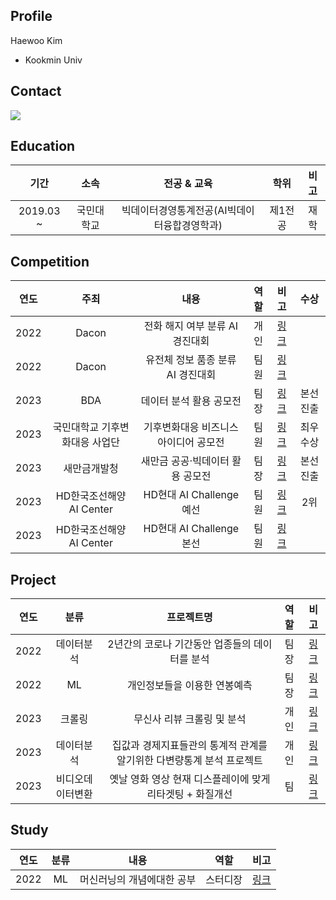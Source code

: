 ## Profile
Haewoo Kim
* Kookmin Univ

## Contact
 <img src="https://img.shields.io/badge/wawaw456@naver.com-03C75A?style=flat&logo=Naver&logoColor=white"/>

## Education
| 기간 | 소속 | 전공 & 교육 | 학위 | 비고 |
| :------: | :------: | :------: | :------: | :------: |
| 2019.03 ~ | 국민대학교  | 빅데이터경영통계전공(AI빅데이터융합경영학과) | 제1전공 | 재학 |

## Competition
| 연도 | 주최 | 내용 | 역할 | 비고 | 수상 |
| :------: | :------: | :------: | :------: | :------: |:------: |
| 2022 | Dacon | 전화 해지 여부 분류 AI 경진대회 | 개인 | [링크](https://github.com/KimHaeWoo-kookmin/Dacon_cancel_call) | | 
| 2022 | Dacon | 유전체 정보 품종 분류 AI 경진대회 | 팀원 | [링크](https://github.com/KimHaeWoo-kookmin/dacon_genetic_information) |  |
| 2023 | BDA | 데이터 분석 활용 공모전 | 팀장 | [링크](https://github.com/KimHaeWoo-kookmin/BDA_modeling) | 본선진출 |
| 2023 | 국민대학교 기후변화대응 사업단 | 기후변화대응 비즈니스 아이디어 공모전 | 팀원 | [링크](https://github.com/KimHaeWoo-kookmin/Climate_Change_Response) | 최우수상 |
| 2023 | 새만금개발청 | 새만금 공공·빅데이터 활용 공모전 | 팀장 | [링크](https://github.com/KimHaeWoo-kookmin/Saemangeum_BigData) | 본선진출 |
| 2023 | HD한국조선해양 AI Center | HD현대 AI Challenge 예선 | 팀원 | [링크](https://github.com/KimHaeWoo-kookmin/HD_Hyundai_AI_Challenge_preliminary_contest) | 2위 |
| 2023 | HD한국조선해양 AI Center | HD현대 AI Challenge 본선 | 팀원 | [링크](https://github.com/KimHaeWoo-kookmin/HD_Hyundai_AI_Challenge_main_contest-) |  |

## Project
| 연도 | 분류 | 프로젝트명 | 역할 | 비고 |
| :------: | :------: | :------: | :------: | :------: |
| 2022 | 데이터분석 | 2년간의 코로나 기간동안 업종들의 데이터를 분석 | 팀장 | [링크](https://github.com/KimHaeWoo-kookmin/Visualization) |
| 2022 | ML | 개인정보들을 이용한 연봉예측 | 팀장 | [링크](https://github.com/KimHaeWoo-kookmin/Machine_Learning_project) |
| 2023 | 크롤링 | 무신사 리뷰 크롤링 및 분석 | 개인 | [링크](https://github.com/KimHaeWoo-kookmin/Mosinsa_crawling) |
| 2023 | 데이터분석 | 집값과 경제지표들관의 통계적 관계를 알기위한 다변량통계 분석 프로젝트 | 개인 | [링크](https://github.com/KimHaeWoo-kookmin/Mosinsa_crawling) |
| 2023 | 비디오데이터변환 | 옛날 영화 영상 현재 디스플레이에 맞게 리타겟팅 + 화질개선 | 팀 | [링크](https://github.com/KimHaeWoo-kookmin/Video_Retargeting_Super_Resolution) |


## Study
| 연도 | 분류 | 내용 | 역할 | 비고 |
| :------: | :------: | :------: | :------: | :------: |
| 2022 | ML | 머신러닝의 개념에대한 공부 | 스터디장 | [링크](https://github.com/KimHaeWoo-kookmin/Machine_Learning_project)|
